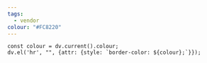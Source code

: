 ```yaml
---
tags:
  - vendor
colour: "#FC8220"
---
```

```dataviewjs
const colour = dv.current().colour;
dv.el('hr', "", {attr: {style: `border-color: ${colour};`}});
```
